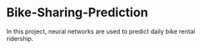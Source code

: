 # Bike-Sharing-Prediction
In this project, neural networks are used to predict daily bike rental ridership.
